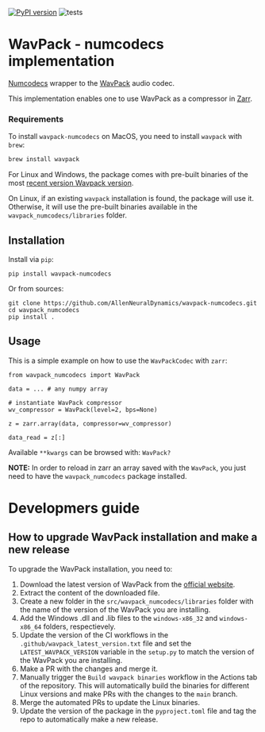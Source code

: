 [![PyPI version](https://badge.fury.io/py/wavpack-numcodecs.svg)](https://badge.fury.io/py/wavpack-numcodecs) ![tests](https://github.com/AllenNeuralDynamics/wavpack-numcodecs/actions/workflows/python-package-cython.yml/badge.svg)


# WavPack - numcodecs implementation

[Numcodecs](https://numcodecs.readthedocs.io/en/latest/index.html) wrapper to the 
[WavPack](https://www.wavpack.com/index.html) audio codec.

This implementation enables one to use WavPack as a compressor in 
[Zarr](https://zarr.readthedocs.io/en/stable/index.html).


### Requirements

To install `wavpack-numcodecs` on MacOS, you need to install `wavpack` with `brew`:

```bash
brew install wavpack
```

For Linux and Windows, the package comes with pre-built binaries of the most 
[recent version Wavpack version](https://github.com/dbry/WavPack/releases/tag/5.7.0).

On Linux, if an existing `wavpack` installation is found, the package will use it. Otherwise, it will use the pre-built binaries available in the `wavpack_numcodecs/libraries` folder.

## Installation

Install via `pip`:

```
pip install wavpack-numcodecs
```

Or from sources:

```
git clone https://github.com/AllenNeuralDynamics/wavpack-numcodecs.git
cd wavpack_numcodecs
pip install .
```

## Usage

This is a simple example on how to use the `WavPackCodec` with `zarr`:

```
from wavpack_numcodecs import WavPack

data = ... # any numpy array

# instantiate WavPack compressor
wv_compressor = WavPack(level=2, bps=None)

z = zarr.array(data, compressor=wv_compressor)

data_read = z[:]
```
Available `**kwargs` can be browsed with: `WavPack?`

**NOTE:** 
In order to reload in zarr an array saved with the `WavPack`, you just need to have the `wavpack_numcodecs` package
installed.

# Developmers guide

## How to upgrade WavPack installation and make a new release

To upgrade the WavPack installation, you need to:

1. Download the latest version of WavPack from the [official website](https://www.wavpack.com/downloads.html).
2. Extract the content of the downloaded file.
3. Create a new folder in the `src/wavpack_numcodecs/libraries` folder with the name of the version of the WavPack you are installing.
4. Add the Windows .dll and .lib files to the `windows-x86_32` and `windows-x86_64` folders, respectievely.
5. Update the version of the CI workflows in the `.github/wavpack_latest_version.txt` file and set the `LATEST_WAVPACK_VERSION` variable in the `setup.py` to match the version of the WavPack you are installing.
6. Make a PR with the changes and merge it.
7. Manually trigger the `Build wavpack binaries` workflow in the Actions tab of the repository. This will automatically build the binaries for different Linux versions and make PRs with the changes to the `main` branch.
8. Merge the automated PRs to update the Linux binaries.
9. Update the version of the package in the `pyproject.toml` file and tag the repo to automatically make a new release.
